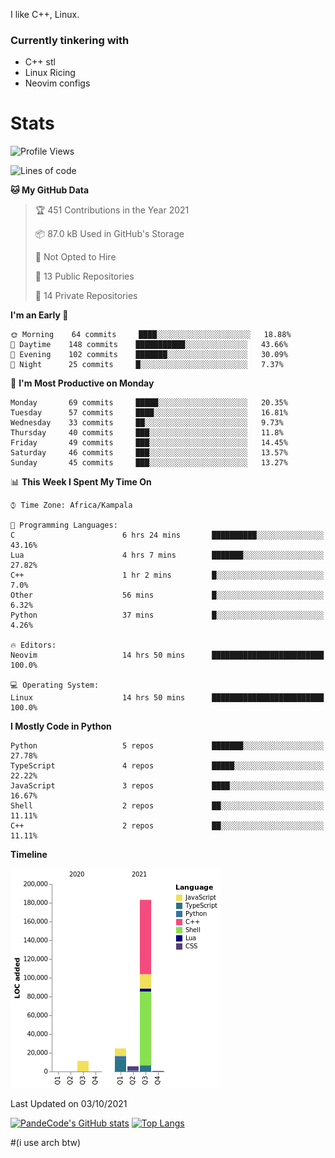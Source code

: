 I like C++, Linux.
### Currently tinkering with
 - C++ stl
 - Linux Ricing
 - Neovim configs

# Stats
<!--START_SECTION:waka-->
![Profile Views](http://img.shields.io/badge/Profile%20Views-22-blue)

![Lines of code](https://img.shields.io/badge/From%20Hello%20World%20I%27ve%20Written-227022%20lines%20of%20code-blue)

**🐱 My GitHub Data** 

> 🏆 451 Contributions in the Year 2021
 > 
> 📦 87.0 kB Used in GitHub's Storage 
 > 
> 🚫 Not Opted to Hire
 > 
> 📜 13 Public Repositories 
 > 
> 🔑 14 Private Repositories  
 > 
**I'm an Early 🐤** 

```text
🌞 Morning    64 commits     ████░░░░░░░░░░░░░░░░░░░░░   18.88% 
🌆 Daytime    148 commits    ███████████░░░░░░░░░░░░░░   43.66% 
🌃 Evening    102 commits    ███████░░░░░░░░░░░░░░░░░░   30.09% 
🌙 Night      25 commits     █░░░░░░░░░░░░░░░░░░░░░░░░   7.37%

```
📅 **I'm Most Productive on Monday** 

```text
Monday       69 commits     █████░░░░░░░░░░░░░░░░░░░░   20.35% 
Tuesday      57 commits     ████░░░░░░░░░░░░░░░░░░░░░   16.81% 
Wednesday    33 commits     ██░░░░░░░░░░░░░░░░░░░░░░░   9.73% 
Thursday     40 commits     ███░░░░░░░░░░░░░░░░░░░░░░   11.8% 
Friday       49 commits     ███░░░░░░░░░░░░░░░░░░░░░░   14.45% 
Saturday     46 commits     ███░░░░░░░░░░░░░░░░░░░░░░   13.57% 
Sunday       45 commits     ███░░░░░░░░░░░░░░░░░░░░░░   13.27%

```


📊 **This Week I Spent My Time On** 

```text
⌚︎ Time Zone: Africa/Kampala

💬 Programming Languages: 
C                        6 hrs 24 mins       ██████████░░░░░░░░░░░░░░░   43.16% 
Lua                      4 hrs 7 mins        ███████░░░░░░░░░░░░░░░░░░   27.82% 
C++                      1 hr 2 mins         █░░░░░░░░░░░░░░░░░░░░░░░░   7.0% 
Other                    56 mins             █░░░░░░░░░░░░░░░░░░░░░░░░   6.32% 
Python                   37 mins             █░░░░░░░░░░░░░░░░░░░░░░░░   4.26%

🔥 Editors: 
Neovim                   14 hrs 50 mins      █████████████████████████   100.0%

💻 Operating System: 
Linux                    14 hrs 50 mins      █████████████████████████   100.0%

```

**I Mostly Code in Python** 

```text
Python                   5 repos             ███████░░░░░░░░░░░░░░░░░░   27.78% 
TypeScript               4 repos             █████░░░░░░░░░░░░░░░░░░░░   22.22% 
JavaScript               3 repos             ████░░░░░░░░░░░░░░░░░░░░░   16.67% 
Shell                    2 repos             ██░░░░░░░░░░░░░░░░░░░░░░░   11.11% 
C++                      2 repos             ██░░░░░░░░░░░░░░░░░░░░░░░   11.11%

```


**Timeline**

![Chart not found](https://raw.githubusercontent.com/PandeCode/PandeCode/main/charts/bar_graph.png) 


 Last Updated on 03/10/2021
<!--END_SECTION:waka-->
[![PandeCode's GitHub stats](https://github-readme-stats.vercel.app/api?username=PandeCode&theme=dracula&hide_border=true&show_icons=true)](https://github.com/anuraghazra/github-readme-stats)
[![Top Langs](https://github-readme-stats.vercel.app/api/top-langs/?username=PandeCode&layout=compact&theme=dracula&hide_border=true)](https://github.com/anuraghazra/github-readme-stats)


#(i use arch btw)
